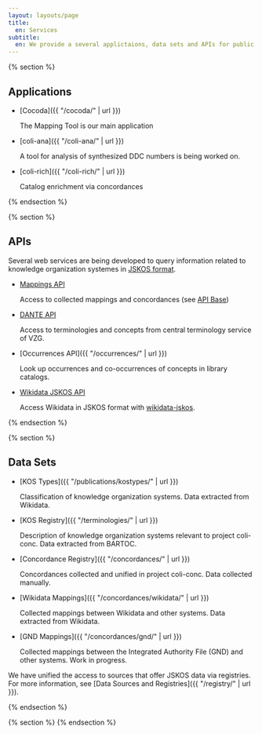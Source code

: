 ```yaml
---
layout: layouts/page
title:
  en: Services
subtitle:
  en: We provide a several applictaions, data sets and APIs for public use.
---
```


{% section %}

## Applications

- [Cocoda]({{ "/cocoda/" | url }})

  The Mapping Tool is our main application

- [coli-ana]({{ "/coli-ana/" | url }})

  A tool for analysis of synthesized DDC numbers is being worked on.

- [coli-rich]({{ "/coli-rich/" | url }})

  Catalog enrichment via concordances

{% endsection %}

{% section %}

## APIs
Several web services are being developed to query information related to knowledge organization systemes in [JSKOS format](https://gbv.github.io/jskos/).

- [Mappings API](https://coli-conc.gbv.de/api/mappings)

  Access to collected mappings and concordances (see [API Base](https://coli-conc.gbv.de/api/))

- [DANTE API](https://api.dante.gbv.de/)

  Access to terminologies and concepts from central terminology service of VZG.

- [Occurrences API]({{ "/occurrences/" | url }})

  Look up occurrences and co-occurrences of concepts in library catalogs.

- [Wikidata JSKOS API](https://coli-conc.gbv.de/services/wikidata/)

  Access Wikidata in JSKOS format with [wikidata-jskos](https://github.com/gbv/wikidata-jskos).

{% endsection %}

{% section %}

## Data Sets
- [KOS Types]({{ "/publications/kostypes/" | url }})

  Classification of knowledge organization systems. Data extracted from Wikidata.

- [KOS Registry]({{ "/terminologies/" | url }})

  Description of knowledge organization systems relevant to project coli-conc. Data extracted from BARTOC.

- [Concordance Registry]({{ "/concordances/" | url }})

  Concordances collected and unified in project coli-conc. Data collected manually.

- [Wikidata Mappings]({{ "/concordances/wikidata/" | url }})

  Collected mappings between Wikidata and other systems. Data extracted from Wikidata.

- [GND Mappings]({{ "/concordances/gnd/" | url }})

  Collected mappings between the Integrated Authority File (GND) and other systems. Work in progress.

We have unified the access to sources that offer JSKOS data via registries. For more information, see [Data Sources and Registries]({{ "/registry/" | url }}).

{% endsection %}

{% section %}
{% endsection %}

